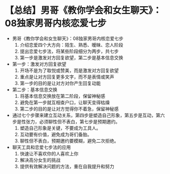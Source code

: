 # 【总结】男哥《教你学会和女生聊天》：08独家男哥内核恋爱七步

-   男哥《教你学会和女生聊天》：08独家男哥内核恋爱七步
    1.  介绍恋爱四个大方向：陌生、熟悉、暧昧、恋人阶段
    2.  提出恋爱七步法，将某些阶段细分为两步，共七步
    3.  第一步是激发对方回复欲望，第二步是基本信息交换
-   第一步：激发对方回复欲望
    1.  开场不是为了取悦或赞美，而是激发对方回复欲望
    2.  重点是让对方回复更多文字，而不是表情或笑声
    3.  第一步的目的是让对方对你产生回复动能
-   第二步：基本信息交换
    1.  将基本信息交换放在第二阶段，保留神秘感
    2.  避免在第一步就互相查户口，让聊天变得枯燥
    3.  第二步的目的是让对方觉得你不着急，保留神秘感
-   通过七个步骤来建立互动关系，第四步是塑造自己形象，第五步是互动，第六步是性张力，必须聊性但不表白，第七步是预期邀约。
    1.  塑造自己形象是关键，不要成为工具人。
    2.  互动要有价值，避免成为哥们备胎。
    3.  聊性但不表白，预期邀约要模糊，避免二次拒绝。
-   聊天工具和恋爱七步法的应用
    1.  快速让不喜欢你的人喜欢上你
    2.  解决高分女生的挑战
    3.  提供有效解决问题的方法，重在自我提升和努力